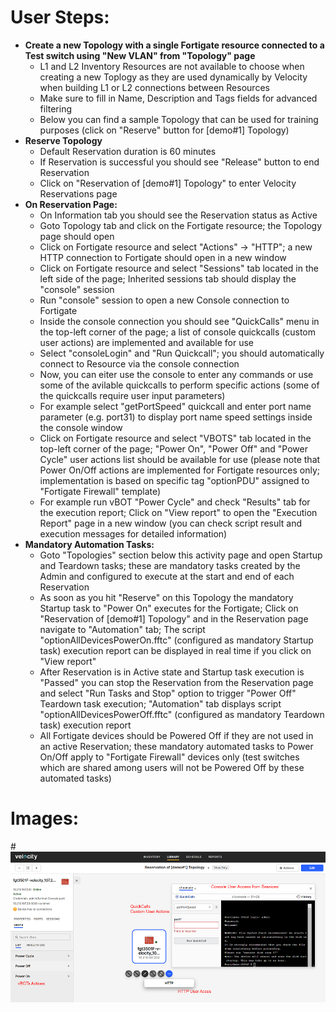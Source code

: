 # User Steps:

* **Create a new Topology with a single Fortigate resource connected to a Test switch using "New VLAN" from "Topology" page**
    * L1 and L2 Inventory Resources are not available to choose when creating a new Toplogy as they are used dynamically by Velocity when building L1 or L2 connections between Resources
    * Make sure to fill in Name, Description and Tags fields for advanced filtering
    * Below you can find a sample Topology that can be used for training purposes (click on "Reserve" button for \[demo#1\] Topology)
* **Reserve Topology**  
    * Default Reservation duration is 60 minutes
    * If Reservation is successful you should see "Release" button to end Reservation
    * Click on "Reservation of \[demo#1\] Topology" to enter Velocity Reservations page
* **On Reservation Page:**
    * On Information tab you should see the Reservation status as Active
    * Goto Topology tab and click on the Fortigate resource; the Topology page should open
    * Click on Fortigate resource and select "Actions" -> "HTTP"; a new HTTP connection to Fortigate should open in a new window
    * Click on Fortigate resource and select "Sessions" tab located in the left side of the page; Inherited sessions tab should display the "console" session
    * Run "console" session to open a new Console connection to Fortigate
    * Inside the console connection you should see "QuickCalls" menu in the top-left corner of the page; a list of console quickcalls (custom user actions) are implemented and available for use
    * Select "consoleLogin" and "Run Quickcall"; you should automatically connect to Resource via the console connection
    * Now, you can eiter use the console to enter any commands or use some of the avilable quickcalls to perform specific actions (some of the quickcalls require user input parameters) 
    * For example select "getPortSpeed" quickcall and enter port name parameter (e.g. port31) to display port name speed settings inside the console window
    * Click on Fortigate resource and select "VBOTS" tab located in the top-left corner of the page; "Power On", "Power Off" and "Power Cycle" user actions list should be available for use (please note that Power On/Off actions are implemented for Fortigate resources only; implementation is based on specific tag "optionPDU" assigned to "Fortigate Firewall" template)
    * For example run vBOT "Power Cycle" and check "Results" tab for the execution report; Click on "View report" to open the "Execution Report" page in a new window (you can check script result and execution messages for detailed information)
* **Mandatory Automation Tasks:**
    * Goto "Topologies" section below this activity page and open Startup and Teardown tasks; these are mandatory tasks created by the Admin and configured to execute at the start and end of each Reservation
    * As soon as you hit "Reserve" on this Topology the mandatory Startup task to "Power On" executes for the Fortigate; Click on "Reservation of \[demo#1\] Topology" and in the Reservation page navigate to "Automation" tab; The script "optionAllDevicesPowerOn.fftc" (configured as mandatory Startup task) execution report can be displayed in real time if you click on "View report"
    * After Reservation is in Active state and Startup task execution is "Passed" you can stop the Reservation from the Reservation page and select "Run Tasks and Stop" option to trigger "Power Off" Teardown task execution; "Automation" tab displays script "optionAllDevicesPowerOff.fftc" (configured as mandatory Teardown task) execution report
    * All Fortigate devices should be Powered Off if they are not used in an active Reservation; these mandatory automated tasks to Power On/Off apply to "Fortigate Firewall" devices only (test switches which are shared among users will not be Powered Off by these automated tasks) 


# Images:
#![Image from file](demo1.jpg)

